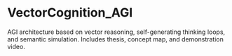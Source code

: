 # VectorCognition_AGI
AGI architecture based on vector reasoning, self-generating thinking loops, and semantic simulation. Includes thesis, concept map, and demonstration video.
